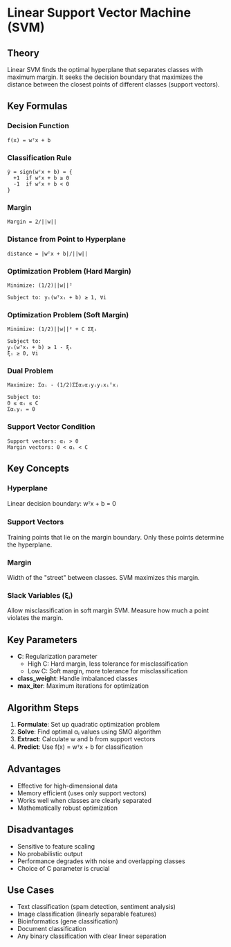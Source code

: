 # Linear Support Vector Machine (SVM)

## Theory
Linear SVM finds the optimal hyperplane that separates classes with maximum margin. It seeks the decision boundary that maximizes the distance between the closest points of different classes (support vectors).

## Key Formulas

### Decision Function
```
f(x) = wᵀx + b
```

### Classification Rule
```
ŷ = sign(wᵀx + b) = {
  +1  if wᵀx + b ≥ 0
  -1  if wᵀx + b < 0
}
```

### Margin
```
Margin = 2/||w||
```

### Distance from Point to Hyperplane
```
distance = |wᵀx + b|/||w||
```

### Optimization Problem (Hard Margin)
```
Minimize: (1/2)||w||²

Subject to: yᵢ(wᵀxᵢ + b) ≥ 1, ∀i
```

### Optimization Problem (Soft Margin)
```
Minimize: (1/2)||w||² + C Σξᵢ

Subject to: 
yᵢ(wᵀxᵢ + b) ≥ 1 - ξᵢ
ξᵢ ≥ 0, ∀i
```

### Dual Problem
```
Maximize: Σαᵢ - (1/2)ΣΣαᵢαⱼyᵢyⱼxᵢᵀxⱼ

Subject to:
0 ≤ αᵢ ≤ C
Σαᵢyᵢ = 0
```

### Support Vector Condition
```
Support vectors: αᵢ > 0
Margin vectors: 0 < αᵢ < C
```

## Key Concepts

### Hyperplane
Linear decision boundary: wᵀx + b = 0

### Support Vectors
Training points that lie on the margin boundary. Only these points determine the hyperplane.

### Margin
Width of the "street" between classes. SVM maximizes this margin.

### Slack Variables (ξᵢ)
Allow misclassification in soft margin SVM. Measure how much a point violates the margin.

## Key Parameters
- **C**: Regularization parameter
  - High C: Hard margin, less tolerance for misclassification
  - Low C: Soft margin, more tolerance for misclassification
- **class_weight**: Handle imbalanced classes
- **max_iter**: Maximum iterations for optimization

## Algorithm Steps
1. **Formulate**: Set up quadratic optimization problem
2. **Solve**: Find optimal αᵢ values using SMO algorithm
3. **Extract**: Calculate w and b from support vectors
4. **Predict**: Use f(x) = wᵀx + b for classification

## Advantages
- Effective for high-dimensional data
- Memory efficient (uses only support vectors)
- Works well when classes are clearly separated
- Mathematically robust optimization

## Disadvantages
- Sensitive to feature scaling
- No probabilistic output
- Performance degrades with noise and overlapping classes
- Choice of C parameter is crucial

## Use Cases
- Text classification (spam detection, sentiment analysis)
- Image classification (linearly separable features)
- Bioinformatics (gene classification)
- Document classification
- Any binary classification with clear linear separation
